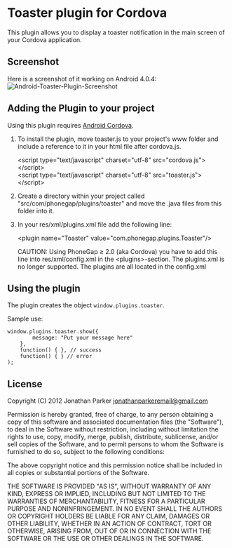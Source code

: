 # Toaster plugin for Cordova #

This plugin allows you to display a toaster notification in the main screen of your Cordova application.

## Screenshot ##
Here is a screenshot of it working on Android 4.0.4:  ![Android-Toaster-Plugin-Screenshot](https://f.cloud.github.com/assets/152131/15542/f48a70f0-4785-11e2-8818-18d957d1201a.png)

## Adding the Plugin to your project ##

Using this plugin requires [Android Cordova](http://github.com/apache/incubator-cordova-android).

1. To install the plugin, move toaster.js to your project's www folder and include a reference to it in your html file after cordova.js.

    &lt;script type="text/javascript" charset="utf-8" src="cordova.js"&gt;&lt;/script&gt;<br/>
    &lt;script type="text/javascript" charset="utf-8" src="toaster.js"&gt;&lt;/script&gt;

2. Create a directory within your project called "src/com/phonegap/plugins/toaster" and move the .java files from this folder into it.

3. In your res/xml/plugins.xml file add the following line:

    &lt;plugin name="Toaster" value="com.phonegap.plugins.Toaster"/&gt;

   CAUTION: Using PhoneGap &ge; 2.0 (aka Cordova) you have to add this line into res/xml/config.xml in the &lt;plugins&gt;-section.
The plugins.xml is no longer supported. The plugins are all located in the config.xml

	
## Using the plugin ##

The plugin creates the object `window.plugins.toaster`.

Sample use:

    window.plugins.toaster.show({
            message: "Put your message here"
        },
        function() { }, // success
        function() { } // error
    );

## License ##

Copyright (C) 2012 Jonathan Parker <jonathanparkeremail@gmail.com>

Permission is hereby granted, free of charge, to any person
obtaining a copy of this software and associated documentation
files (the "Software"), to deal in the Software without
restriction, including without limitation the rights to use,
copy, modify, merge, publish, distribute, sublicense, and/or sell
copies of the Software, and to permit persons to whom the
Software is furnished to do so, subject to the following
conditions:

The above copyright notice and this permission notice shall be
included in all copies or substantial portions of the Software.

THE SOFTWARE IS PROVIDED "AS IS", WITHOUT WARRANTY OF ANY KIND,
EXPRESS OR IMPLIED, INCLUDING BUT NOT LIMITED TO THE WARRANTIES
OF MERCHANTABILITY, FITNESS FOR A PARTICULAR PURPOSE AND
NONINFRINGEMENT. IN NO EVENT SHALL THE AUTHORS OR COPYRIGHT
HOLDERS BE LIABLE FOR ANY CLAIM, DAMAGES OR OTHER LIABILITY,
WHETHER IN AN ACTION OF CONTRACT, TORT OR OTHERWISE, ARISING
FROM, OUT OF OR IN CONNECTION WITH THE SOFTWARE OR THE USE OR
OTHER DEALINGS IN THE SOFTWARE.
